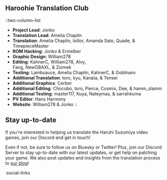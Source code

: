 ## Haroohie Translation Club
::two-column-list
- **Project Lead**: Jonko
- **Translation Lead**: Amelia Chaplin
- **Translation**: Amelia Chaplin, Isillor, Amanda Sato, Quade, & TimepieceMaster
- **ROM Hacking**: Jonko & Ermelber
- **Graphic Design**: William278
- **Editing**: KahnerC, William278, Alvy,<br/>Fang, NewGBAXL, & Ziomek
- **Testing**: Lambsauce, Amelia Chaplin, KahnerC, & Goblinaro
- **Additional Translation**: toro, kyu, Kanata, & Tensei
- **Additional Graphics**: Cerber
- **Additional Editing**: Chocobo, toro, Pierce, Cosmix, Dee, & hamm_slamm
- **Additional Testing**: master117, Kuya, Nateymas, & sarrahkuma
- **PV Editor**: Hans Harmony
- **Website**: William278 & Jonko
::

## Stay up-to-date
If you're interested in helping us translate the Haruhi Suzumiya video games, join our Discord and get in touch!

Even if not, be sure to follow us on Bluesky or Twitter! Plus, join our Discord Server to stay up-to-date with our latest updates, or get help on patching your game. We also post updates and insights from the translation process to [our blog](/blog)!

<!-- Social media, Discord and blog buttons -->
:social-links